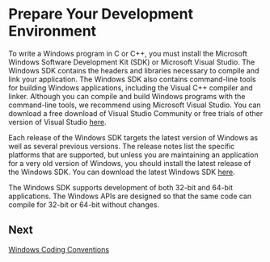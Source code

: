 <!-- https://docs.microsoft.com/en-us/windows/win32/learnwin32/prepare-your-development-environment -->
# Prepare Your Development Environment

To write a Windows program in C or C++, you must install the Microsoft Windows Software Development Kit (SDK) or Microsoft Visual Studio. The Windows SDK contains the headers and libraries necessary to compile and link your application. The Windows SDK also contains command-line tools for building Windows applications, including the Visual C++ compiler and linker. Although you can compile and build Windows programs with the command-line tools, we recommend using Microsoft Visual Studio. You can download a free download of Visual Studio Community or free trials of other version of Visual Studio [here](https://visualstudio.microsoft.com/downloads/).

Each release of the Windows SDK targets the latest version of Windows as well as several previous versions. The release notes list the specific platforms that are supported, but unless you are maintaining an application for a very old version of Windows, you should install the latest release of the Windows SDK. You can download the latest Windows SDK [here](https://developer.microsoft.com/en-us/windows/downloads/windows-10-sdk/).

The Windows SDK supports development of both 32-bit and 64-bit applications. The Windows APIs are designed so that the same code can compile for 32-bit or 64-bit without changes.

## Next

[Windows Coding Conventions](./windows-coding-conventions.md)

